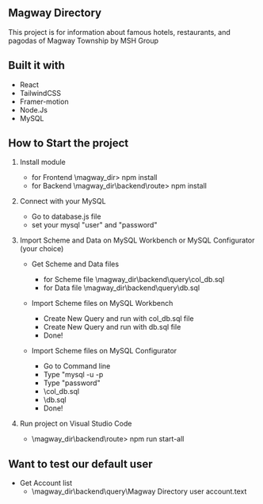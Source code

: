 Magway Directory
--------------------
This project is for information about famous hotels, restaurants, and pagodas of Magway Township by MSH Group 

Built it with
-----------------
- React 
- TailwindCSS
- Framer-motion
- Node.Js
- MySQL

How to Start the project
-------------------------
1. Install module
    -   for Frontend <Your Path>\magway_dir> npm install
    -   for Backend  <Your Path>\magway_dir\backend\route> npm install    

2.  Connect with your MySQL 
    -   Go to database.js file
    -   set your mysql "user" and "password"

3. Import Scheme and Data on MySQL Workbench or MySQL Configurator (your choice)
    -   Get Scheme and Data files
        -   for Scheme file <Your Path>\magway_dir\backend\query\col_db.sql
        -   for Data file   <Your Path>\magway_dir\backend\query\db.sql

    -   Import Scheme files on MySQL Workbench
        -   Create New Query and run with col_db.sql file
        -   Create New Query and run with db.sql file
        -   Done!
    
    -   Import Scheme files on MySQL Configurator 
        -   Go to Command line
        -   Type "mysql -u <username> -p
        -   Type "password"
        -   <Your Path>\col_db.sql 
        -   <Your Path>\db.sql 
        -   Done!

4.  Run project on Visual Studio Code
    -   <Your Path>\magway_dir\backend\route> npm run start-all
    

Want to test our default user
------------------------------
- Get Account list
    -   <Your Path>\magway_dir\backend\query\Magway Directory user account.text
